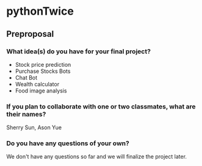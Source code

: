 # pythonTwice

## Preproposal

### What idea(s) do you have for your final project?

- Stock price prediction
- Purchase Stocks Bots
- Chat Bot
- Wealth calculator
- Food image analysis

### If you plan to collaborate with one or two classmates, what are their names?

Sherry Sun, Ason Yue

### Do you have any questions of your own?

We don't have any questions so far and we will finalize the project later.
